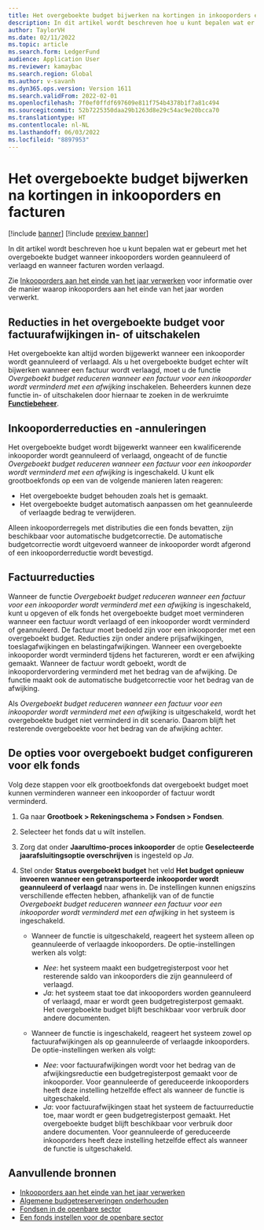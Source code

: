 ```yaml
---
title: Het overgeboekte budget bijwerken na kortingen in inkooporders en facturen
description: In dit artikel wordt beschreven hoe u kunt bepalen wat er gebeurt met het overgeboekte budget wanneer inkooporders worden geannuleerd of verlaagd en wanneer facturen worden verlaagd.
author: TaylorVH
ms.date: 02/11/2022
ms.topic: article
ms.search.form: LedgerFund
audience: Application User
ms.reviewer: kamaybac
ms.search.region: Global
ms.author: v-savanh
ms.dyn365.ops.version: Version 1611
ms.search.validFrom: 2022-02-01
ms.openlocfilehash: 7f0ef0ffdf697609e811f754b4378b1f7a81c494
ms.sourcegitcommit: 52b7225350daa29b1263d8e29c54ac9e20bcca70
ms.translationtype: HT
ms.contentlocale: nl-NL
ms.lasthandoff: 06/03/2022
ms.locfileid: "8897953"
---
```

# <a name="update-the-carry-forward-budget-after-reductions-in-purchase-orders-and-invoices"></a>Het overgeboekte budget bijwerken na kortingen in inkooporders en facturen

[!include [banner](../includes/banner.md)]
[!include [preview banner](../includes/preview-banner.md)]

In dit artikel wordt beschreven hoe u kunt bepalen wat er gebeurt met het overgeboekte budget wanneer inkooporders worden geannuleerd of verlaagd en wanneer facturen worden verlaagd.

Zie [Inkooporders aan het einde van het jaar verwerken](/dynamicsax-2012/appuser-itpro/process-purchase-orders-at-year-end) voor informatie over de manier waarop inkooporders aan het einde van het jaar worden verwerkt.

## <a name="turn-carry-forward-budget-reductions-for-invoice-variances-on-or-off"></a>Reducties in het overgeboekte budget voor factuurafwijkingen in- of uitschakelen

Het overgeboekte kan altijd worden bijgewerkt wanneer een inkooporder wordt geannuleerd of verlaagd. Als u het overgeboekte budget echter wilt bijwerken wanneer een factuur wordt verlaagd, moet u de functie *Overgeboekt budget reduceren wanneer een factuur voor een inkooporder wordt verminderd met een afwijking* inschakelen. Beheerders kunnen deze functie in- of uitschakelen door hiernaar te zoeken in de werkruimte **[Functiebeheer](../../fin-ops-core/fin-ops/get-started/feature-management/feature-management-overview.md)**.

## <a name="purchase-order-reductions-and-cancellations"></a>Inkooporderreducties en -annuleringen

Het overgeboekte budget wordt bijgewerkt wanneer een kwalificerende inkooporder wordt geannuleerd of verlaagd, ongeacht of de functie *Overgeboekt budget reduceren wanneer een factuur voor een inkooporder wordt verminderd met een afwijking* is ingeschakeld. U kunt elk grootboekfonds op een van de volgende manieren laten reageren:

- Het overgeboekte budget behouden zoals het is gemaakt.
- Het overgeboekte budget automatisch aanpassen om het geannuleerde of verlaagde bedrag te verwijderen.

Alleen inkooporderregels met distributies die een fonds bevatten, zijn beschikbaar voor automatische budgetcorrectie. De automatische budgetcorrectie wordt uitgevoerd wanneer de inkooporder wordt afgerond of een inkooporderreductie wordt bevestigd.

## <a name="invoice-reductions"></a>Factuurreducties

Wanneer de functie *Overgeboekt budget reduceren wanneer een factuur voor een inkooporder wordt verminderd met een afwijking* is ingeschakeld, kunt u opgeven of elk fonds het overgeboekte budget moet verminderen wanneer een factuur wordt verlaagd of een inkooporder wordt verminderd of geannuleerd. De factuur moet bedoeld zijn voor een inkooporder met een overgeboekt budget. Reducties zijn onder andere prijsafwijkingen, toeslagafwijkingen en belastingafwijkingen. Wanneer een overgeboekte inkooporder wordt verminderd tijdens het factureren, wordt er een afwijking gemaakt. Wanneer de factuur wordt geboekt, wordt de inkoopordervordering verminderd met het bedrag van de afwijking. De functie maakt ook de automatische budgetcorrectie voor het bedrag van de afwijking.

Als *Overgeboekt budget reduceren wanneer een factuur voor een inkooporder wordt verminderd met een afwijking* is uitgeschakeld, wordt het overgeboekte budget niet verminderd in dit scenario. Daarom blijft het resterende overgeboekte voor het bedrag van de afwijking achter.

## <a name="configure-the-carry-forward-budget-options-for-each-fund"></a>De opties voor overgeboekt budget configureren voor elk fonds

Volg deze stappen voor elk grootboekfonds dat overgeboekt budget moet kunnen verminderen wanneer een inkooporder of factuur wordt verminderd.

1. Ga naar **Grootboek \> Rekeningschema \> Fondsen \> Fondsen**.
1. Selecteer het fonds dat u wilt instellen.
1. Zorg dat onder **Jaarultimo-proces inkooporder** de optie **Geselecteerde jaarafsluitingsoptie overschrijven** is ingesteld op *Ja*.
1. Stel onder **Status overgeboekt budget** het veld **Het budget opnieuw invoeren wanneer een getransporteerde inkooporder wordt geannuleerd of verlaagd** naar wens in. De instellingen kunnen enigszins verschillende effecten hebben, afhankelijk van of de functie *Overgeboekt budget reduceren wanneer een factuur voor een inkooporder wordt verminderd met een afwijking* in het systeem is ingeschakeld.

    - Wanneer de functie is uitgeschakeld, reageert het systeem alleen op geannuleerde of verlaagde inkooporders. De optie-instellingen werken als volgt:

        - *Nee*: het systeem maakt een budgetregisterpost voor het resterende saldo van inkooporders die zijn geannuleerd of verlaagd.
        - *Ja*: het systeem staat toe dat inkooporders worden geannuleerd of verlaagd, maar er wordt geen budgetregisterpost gemaakt. Het overgeboekte budget blijft beschikbaar voor verbruik door andere documenten.

    - Wanneer de functie is ingeschakeld, reageert het systeem zowel op factuurafwijkingen als op geannuleerde of verlaagde inkooporders. De optie-instellingen werken als volgt:

        - *Nee*: voor factuurafwijkingen wordt voor het bedrag van de afwijkingsreductie een budgetregisterpost gemaakt voor de inkooporder. Voor geannuleerde of gereduceerde inkooporders heeft deze instelling hetzelfde effect als wanneer de functie is uitgeschakeld.
        - *Ja*: voor factuurafwijkingen staat het systeem de factuurreductie toe, maar wordt er geen budgetregisterpost gemaakt. Het overgeboekte budget blijft beschikbaar voor verbruik door andere documenten. Voor geannuleerde of gereduceerde inkooporders heeft deze instelling hetzelfde effect als wanneer de functie is uitgeschakeld.

## <a name="additional-resources"></a>Aanvullende bronnen

- [Inkooporders aan het einde van het jaar verwerken](/dynamicsax-2012/appuser-itpro/process-purchase-orders-at-year-end)
- [Algemene budgetreserveringen onderhouden](general-budget-reservation-tasks.md)
- [Fondsen in de openbare sector](funds-public-sector.md)
- [Een fonds instellen voor de openbare sector](tasks/set-up-fund-public-sector.md)
